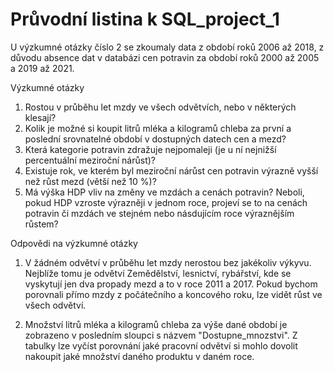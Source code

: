 Průvodní listina k SQL_project_1
===

U výzkumné otázky číslo 2 se zkoumaly data z období roků 2006 až 2018, z důvodu absence dat v databázi cen potravin za období roků 2000 až 2005 a 2019 až 2021.

Výzkumné otázky
 1.	Rostou v průběhu let mzdy ve všech odvětvích, nebo v některých klesají?
 2.	Kolik je možné si koupit litrů mléka a kilogramů chleba za první a poslední srovnatelné období v dostupných datech cen a mezd?
 3.	Která kategorie potravin zdražuje nejpomaleji (je u ní nejnižší percentuální meziroční nárůst)?
 4.	Existuje rok, ve kterém byl meziroční nárůst cen potravin výrazně vyšší než růst mezd (větší než 10 %)?
 5.	Má výška HDP vliv na změny ve mzdách a cenách potravin? Neboli, pokud HDP vzroste výrazněji v jednom roce, 
	projeví se to na cenách potravin či mzdách ve stejném nebo násdujícím roce výraznějším růstem?
	
Odpovědi na výzkumné otázky
 1.	V žádném odvětví v průběhu let mzdy nerostou bez jakékoliv výkyvu.
	Nejblíže tomu je odvětví Zemědělství, lesnictví, rybářství, kde se vyskytují jen dva propady mezd a to v roce 2011 a 2017.
	Pokud bychom porovnali přímo mzdy z počátečního a koncového roku, lze vidět růst ve všech odvětví.
	
 2.	Množství litrů mléka a kilogramů chleba za výše dané období je zobrazeno v posledním sloupci s názvem "Dostupne_mnozstvi".
	Z tabulky lze vyčíst porovnání jaké pracovní odvětví si mohlo dovolit nakoupit jaké množství daného produktu v daném roce.
	
 
 
 
 